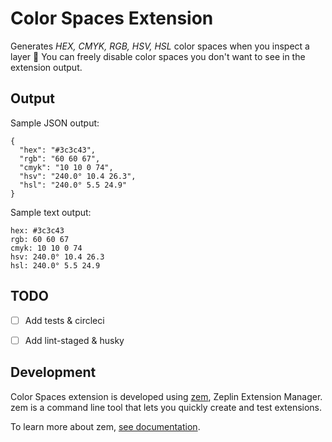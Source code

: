 # Color Spaces Extension
Generates *HEX, CMYK, RGB, HSV, HSL* color spaces when you inspect a layer 🎨 You can freely disable color spaces you don't want to see in the extension output.

## Output

Sample JSON output:
```
{
  "hex": "#3c3c43",
  "rgb": "60 60 67",
  "cmyk": "10 10 0 74",
  "hsv": "240.0° 10.4 26.3",
  "hsl": "240.0° 5.5 24.9"
}
```

Sample text output:
```
hex: #3c3c43
rgb: 60 60 67
cmyk: 10 10 0 74
hsv: 240.0° 10.4 26.3
hsl: 240.0° 5.5 24.9
```

## TODO
- [ ] Add tests & circleci
- [ ] Add lint-staged & husky


## Development
Color Spaces extension is developed using [zem](https://github.com/zeplin/zem), Zeplin Extension Manager. zem is a command line tool that lets you quickly create and test extensions.

To learn more about zem, [see documentation](https://github.com/zeplin/zem).
